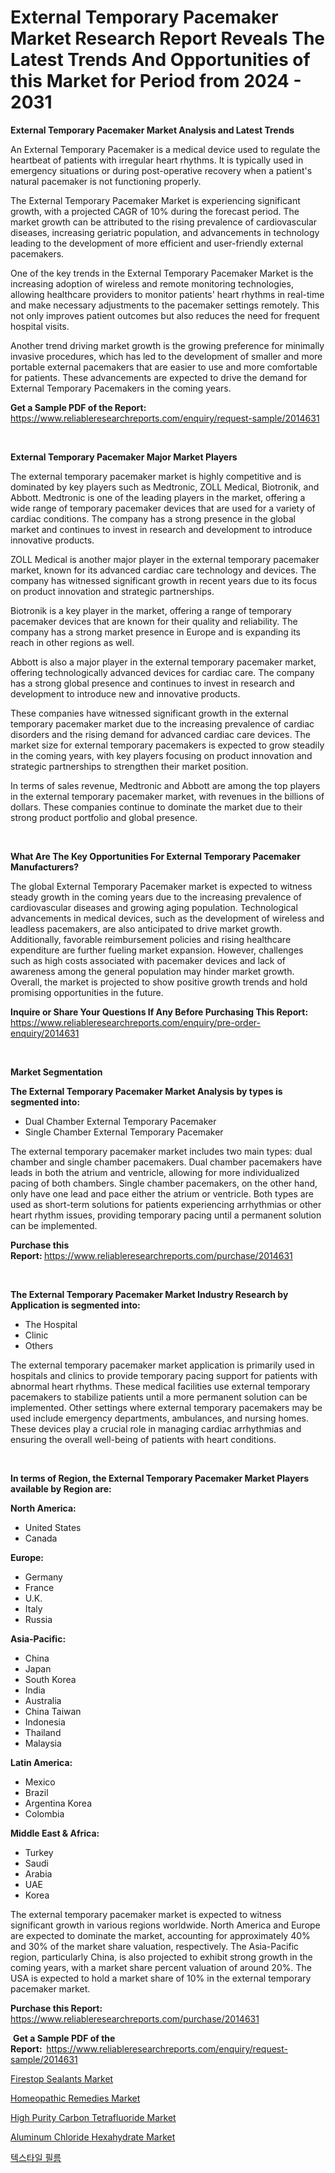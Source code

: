 <p><h1>External Temporary Pacemaker Market Research Report Reveals The Latest Trends And Opportunities of this Market for Period from 2024 - 2031</h1></p><p><strong>External Temporary Pacemaker Market Analysis and Latest Trends</strong></p>
<p><p>An External Temporary Pacemaker is a medical device used to regulate the heartbeat of patients with irregular heart rhythms. It is typically used in emergency situations or during post-operative recovery when a patient's natural pacemaker is not functioning properly.</p><p>The External Temporary Pacemaker Market is experiencing significant growth, with a projected CAGR of 10% during the forecast period. The market growth can be attributed to the rising prevalence of cardiovascular diseases, increasing geriatric population, and advancements in technology leading to the development of more efficient and user-friendly external pacemakers.</p><p>One of the key trends in the External Temporary Pacemaker Market is the increasing adoption of wireless and remote monitoring technologies, allowing healthcare providers to monitor patients' heart rhythms in real-time and make necessary adjustments to the pacemaker settings remotely. This not only improves patient outcomes but also reduces the need for frequent hospital visits.</p><p>Another trend driving market growth is the growing preference for minimally invasive procedures, which has led to the development of smaller and more portable external pacemakers that are easier to use and more comfortable for patients. These advancements are expected to drive the demand for External Temporary Pacemakers in the coming years.</p></p>
<p><strong>Get a Sample PDF of the Report:&nbsp;</strong> <a href="https://www.reliableresearchreports.com/enquiry/request-sample/2014631">https://www.reliableresearchreports.com/enquiry/request-sample/2014631</a></p>
<p>&nbsp;</p>
<p><strong>External Temporary Pacemaker Major Market Players</strong></p>
<p><p>The external temporary pacemaker market is highly competitive and is dominated by key players such as Medtronic, ZOLL Medical, Biotronik, and Abbott. Medtronic is one of the leading players in the market, offering a wide range of temporary pacemaker devices that are used for a variety of cardiac conditions. The company has a strong presence in the global market and continues to invest in research and development to introduce innovative products.</p><p>ZOLL Medical is another major player in the external temporary pacemaker market, known for its advanced cardiac care technology and devices. The company has witnessed significant growth in recent years due to its focus on product innovation and strategic partnerships.</p><p>Biotronik is a key player in the market, offering a range of temporary pacemaker devices that are known for their quality and reliability. The company has a strong market presence in Europe and is expanding its reach in other regions as well.</p><p>Abbott is also a major player in the external temporary pacemaker market, offering technologically advanced devices for cardiac care. The company has a strong global presence and continues to invest in research and development to introduce new and innovative products.</p><p>These companies have witnessed significant growth in the external temporary pacemaker market due to the increasing prevalence of cardiac disorders and the rising demand for advanced cardiac care devices. The market size for external temporary pacemakers is expected to grow steadily in the coming years, with key players focusing on product innovation and strategic partnerships to strengthen their market position.</p><p>In terms of sales revenue, Medtronic and Abbott are among the top players in the external temporary pacemaker market, with revenues in the billions of dollars. These companies continue to dominate the market due to their strong product portfolio and global presence.</p></p>
<p>&nbsp;</p>
<p><strong>What Are The Key Opportunities For External Temporary Pacemaker Manufacturers?</strong></p>
<p><p>The global External Temporary Pacemaker market is expected to witness steady growth in the coming years due to the increasing prevalence of cardiovascular diseases and growing aging population. Technological advancements in medical devices, such as the development of wireless and leadless pacemakers, are also anticipated to drive market growth. Additionally, favorable reimbursement policies and rising healthcare expenditure are further fueling market expansion. However, challenges such as high costs associated with pacemaker devices and lack of awareness among the general population may hinder market growth. Overall, the market is projected to show positive growth trends and hold promising opportunities in the future.</p></p>
<p><strong>Inquire or Share Your Questions If Any Before Purchasing This Report:</strong> <a href="https://www.reliableresearchreports.com/enquiry/pre-order-enquiry/2014631">https://www.reliableresearchreports.com/enquiry/pre-order-enquiry/2014631</a></p>
<p>&nbsp;</p>
<p><strong>Market Segmentation</strong></p>
<p><strong>The External Temporary Pacemaker Market Analysis by types is segmented into:</strong></p>
<p><ul><li>Dual Chamber External Temporary Pacemaker</li><li>Single Chamber External Temporary Pacemaker</li></ul></p>
<p><p>The external temporary pacemaker market includes two main types: dual chamber and single chamber pacemakers. Dual chamber pacemakers have leads in both the atrium and ventricle, allowing for more individualized pacing of both chambers. Single chamber pacemakers, on the other hand, only have one lead and pace either the atrium or ventricle. Both types are used as short-term solutions for patients experiencing arrhythmias or other heart rhythm issues, providing temporary pacing until a permanent solution can be implemented.</p></p>
<p><strong>Purchase this Report:&nbsp;</strong><a href="https://www.reliableresearchreports.com/purchase/2014631">https://www.reliableresearchreports.com/purchase/2014631</a></p>
<p>&nbsp;</p>
<p><strong>The External Temporary Pacemaker Market Industry Research by Application is segmented into:</strong></p>
<p><ul><li>The Hospital</li><li>Clinic</li><li>Others</li></ul></p>
<p><p>The external temporary pacemaker market application is primarily used in hospitals and clinics to provide temporary pacing support for patients with abnormal heart rhythms. These medical facilities use external temporary pacemakers to stabilize patients until a more permanent solution can be implemented. Other settings where external temporary pacemakers may be used include emergency departments, ambulances, and nursing homes. These devices play a crucial role in managing cardiac arrhythmias and ensuring the overall well-being of patients with heart conditions.</p></p>
<p>&nbsp;</p>
<p><strong>In terms of Region, the External Temporary Pacemaker Market Players available by Region are:</strong></p>
<p>
    <p> <strong> North America: </strong>
        <ul>
            <li>United States</li>
            <li>Canada</li>
        </ul>
        </p> 
    <p> <strong> Europe: </strong>
        <ul>
            <li>Germany</li>
            <li>France</li>
            <li>U.K.</li>
            <li>Italy</li>
            <li>Russia</li>
        </ul>
        </p> 
    <p> <strong> Asia-Pacific: </strong>
        <ul>
            <li>China</li>
            <li>Japan</li>
            <li>South Korea</li>
            <li>India</li>
            <li>Australia</li>
            <li>China Taiwan</li>
            <li>Indonesia</li>
            <li>Thailand</li>
            <li>Malaysia</li>
        </ul>
        </p> 
    <p> <strong> Latin America: </strong>
        <ul>
            <li>Mexico</li>
            <li>Brazil</li>
            <li>Argentina Korea</li>
            <li>Colombia</li>
        </ul>
        </p> 
    <p> <strong> Middle East & Africa: </strong>
        <ul>
            <li>Turkey</li>
            <li>Saudi</li>
            <li>Arabia</li>
            <li>UAE</li>
            <li>Korea</li>
        </ul>
    </p>
    </p>
<p><p>The external temporary pacemaker market is expected to witness significant growth in various regions worldwide. North America and Europe are expected to dominate the market, accounting for approximately 40% and 30% of the market share valuation, respectively. The Asia-Pacific region, particularly China, is also projected to exhibit strong growth in the coming years, with a market share percent valuation of around 20%. The USA is expected to hold a market share of 10% in the external temporary pacemaker market.</p></p>
<p><strong>Purchase this Report: </strong><a href="https://www.reliableresearchreports.com/purchase/2014631">https://www.reliableresearchreports.com/purchase/2014631</a></p>
<p>&nbsp;<strong>Get a Sample PDF of the Report:&nbsp;&nbsp;</strong><a href="https://www.reliableresearchreports.com/enquiry/request-sample/2014631">https://www.reliableresearchreports.com/enquiry/request-sample/2014631</a></p>
<p><strong></strong></p>
<p><p><a href="https://view.publitas.com/reportprime-1/firestop-sealants-market-insights-market-players-and-forecast-till-2031/">Firestop Sealants Market</a></p><p><a href="https://faithful-glue-af3.notion.site/Homeopathic-Remedies-Market-Size-Focuses-on-Market-Dynamics-In-Depth-Analysis-and-Future-Projection-619aae6cb9474e0d92c3b412c365399b">Homeopathic Remedies Market</a></p><p><a href="https://angry-finch-aaf.notion.site/High-Purity-Carbon-Tetrafluoride-Market-Size-Global-Industry-Overview-Market-Segmentation-and-Fore-2dfd85f8f79a4ce09e861c2820e68796">High Purity Carbon Tetrafluoride Market</a></p><p><a href="https://view.publitas.com/reportprime-1/aluminum-chloride-hexahydrate-market-size-share-trends-analysis-report-by-material-by-type-by-end-user-by-region-and-segment-forecasts-2024-2031/">Aluminum Chloride Hexahydrate Market</a></p><p><a href="https://medium.com/@stevecormier0978/%ED%85%8D%EC%8A%A4%ED%83%80%EC%9D%BC-%ED%95%84%EB%A6%84-%EC%8B%9C%EC%9E%A5-2031%EB%85%84%EA%B9%8C%EC%A7%80%EC%9D%98-%ED%8A%B8%EB%A0%8C%EB%93%9C-%EC%98%88%EC%B8%A1-%EB%B0%8F-%EA%B2%BD%EC%9F%81-%EB%B6%84%EC%84%9D-f26611c2a97e">텍스타일 필름</a></p></p>